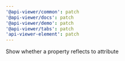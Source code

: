 ```yaml
---
'@api-viewer/common': patch
'@api-viewer/docs': patch
'@api-viewer/demo': patch
'@api-viewer/tabs': patch
'api-viewer-element': patch
---
```


Show whether a property reflects to attribute
